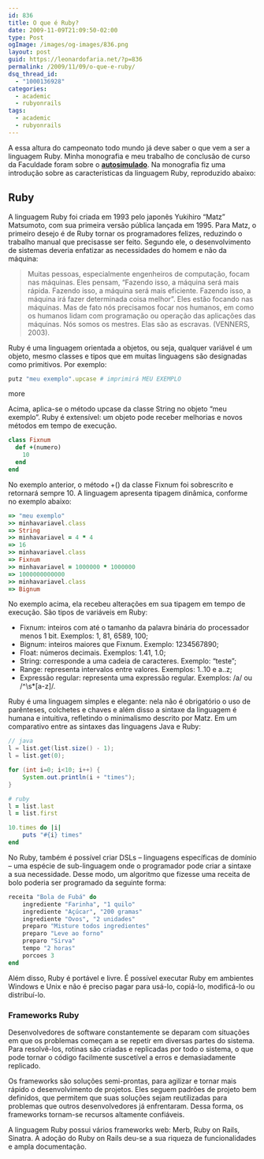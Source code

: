 ```yaml
---
id: 836
title: O que é Ruby?
date: 2009-11-09T21:09:50-02:00
type: Post
ogImage: /images/og-images/836.png
layout: post
guid: https://leonardofaria.net/?p=836
permalink: /2009/11/09/o-que-e-ruby/
dsq_thread_id:
  - "1000136928"
categories:
  - academic
  - rubyonrails
tags:
  - academic
  - rubyonrails
---
```

A essa altura do campeonato todo mundo já deve saber o que vem a ser a linguagem Ruby. Minha monografia e meu trabalho de conclusão de curso da Faculdade foram sobre o [**autosimulado**](http://www.autosimulado.com.br). Na monografia fiz uma introdução sobre as características da linguagem Ruby, reproduzido abaixo:

## Ruby

A linguagem Ruby foi criada em 1993 pelo japonês Yukihiro “Matz” Matsumoto, com sua primeira versão pública lançada em 1995. Para Matz, o primeiro desejo é de Ruby tornar os programadores felizes, reduzindo o trabalho manual que precisasse ser feito. Segundo ele, o desenvolvimento de sistemas deveria enfatizar as necessidades do homem e não da máquina:

> Muitas pessoas, especialmente engenheiros de computação, focam nas máquinas. Eles pensam, “Fazendo isso, a máquina será mais rápida. Fazendo isso, a máquina será mais eficiente. Fazendo isso, a máquina irá fazer determinada coisa melhor”. Eles estão focando nas máquinas. Mas de fato nós precisamos focar nos humanos, em como os humanos lidam com programação ou operação das aplicações das máquinas. Nós somos os mestres. Elas são as escravas. (VENNERS, 2003).

Ruby é uma linguagem orientada a objetos, ou seja, qualquer variável é um objeto, mesmo classes e tipos que em muitas linguagens são designadas como primitivos. Por exemplo:

```ruby
putz "meu exemplo".upcase # imprimirá MEU EXEMPLO
```

<span className="hidden">more</span>

Acima, aplica-se o método upcase da classe String no objeto “meu exemplo”. Ruby é extensível: um objeto pode receber melhorias e novos métodos em tempo de execução.

```ruby
class Fixnum
  def +(numero)
    10
  end
end
```

No exemplo anterior, o método +() da classe Fixnum foi sobrescrito e retornará sempre 10. A linguagem apresenta tipagem dinâmica, conforme no exemplo abaixo:

```ruby
=> "meu exemplo"
>> minhavariavel.class
=> String
>> minhavariavel = 4 * 4
=> 16
>> minhavariavel.class
=> Fixnum
>> minhavariavel = 1000000 * 1000000
=> 1000000000000
>> minhavariavel.class
=> Bignum
```

No exemplo acima, ela recebeu alterações em sua tipagem em tempo de execução. São tipos de variáveis em Ruby:

  * Fixnum: inteiros com até o tamanho da palavra binária do processador menos 1 bit. Exemplos: 1, 81, 6589, 100;
  * Bignum: inteiros maiores que Fixnum. Exemplo: 1234567890;
  * Float: números decimais. Exemplos: 1.41, 1.0;
  * String: corresponde a uma cadeia de caracteres. Exemplo: “teste”;
  * Range: representa intervalos entre valores. Exemplos: 1..10 e a..z;
  * Expressão regular: representa uma expressão regular. Exemplos: /a/ ou /^\s*[a-z]/.

Ruby é uma linguagem simples e elegante: nela não é obrigatório o uso de parênteses, colchetes e chaves e além disso a sintaxe da linguagem é humana e intuitiva, refletindo o minimalismo descrito por Matz. Em um comparativo entre as sintaxes das linguagens Java e Ruby:

```java
// java
l = list.get(list.size() - 1);
l = list.get(0);

for (int i=0; i<10; i++) {
	System.out.println(i + "times");
}
```

```ruby
# ruby
l = list.last
l = list.first

10.times do |i|
	puts "#{i} times"
end
```

No Ruby, também é possível criar DSLs – linguagens específicas de domínio – uma espécie de sub-linguagem onde o programador pode criar a sintaxe a sua necessidade. Desse modo, um algoritmo que fizesse uma receita de bolo poderia ser programado da seguinte forma:

```ruby
receita "Bola de Fubá" do
	ingrediente "Farinha", "1 quilo"
	ingrediente "Açúcar", "200 gramas"
	ingrediente "Ovos", "2 unidades"
	preparo "Misture todos ingredientes"
	preparo "Leve ao forno"
	preparo "Sirva"
	tempo "2 horas"
	porcoes 3
end
```

Além disso, Ruby é portável e livre. É possível executar Ruby em ambientes Windows e Unix e não é preciso pagar para usá-lo, copiá-lo, modificá-lo ou distribuí-lo.

### Frameworks Ruby

Desenvolvedores de software constantemente se deparam com situações em que os problemas começam a se repetir em diversas partes do sistema. Para resolvê-los, rotinas são criadas e replicadas por todo o sistema, o que pode tornar o código facilmente suscetível a erros e demasiadamente replicado.

Os frameworks são soluções semi-prontas, para agilizar e tornar mais rápido o desenvolvimento de projetos. Eles seguem padrões de projeto bem definidos, que permitem que suas soluções sejam reutilizadas para problemas que outros desenvolvedores já enfrentaram. Dessa forma, os frameworks tornam-se recursos altamente confiáveis.

A linguagem Ruby possui vários frameworks web: Merb, Ruby on Rails, Sinatra. A adoção do Ruby on Rails deu-se a sua riqueza de funcionalidades e ampla documentação.
